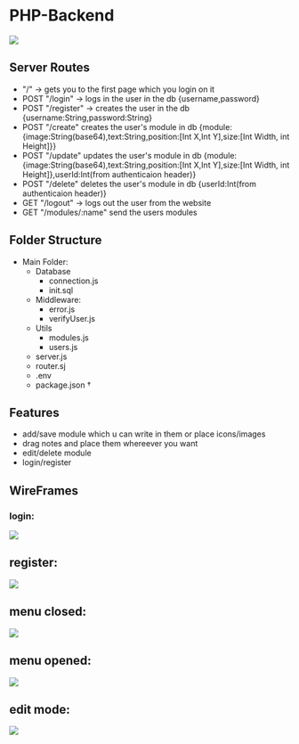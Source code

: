 # PHP-Backend
![](https://i.imgur.com/y7czOMX.png)
## Server Routes
 - "/" -> gets you to the first page which you login on it
 - POST "/login" -> logs in the user in the db {username,password}
 - POST "/register" -> creates the user in the db {username:String,password:String}
 - POST "/create" creates the user's module in db {module:{image:String(base64),text:String,position:[Int X,Int Y],size:[Int Width, int Height]}}
 - POST "/update" updates the user's module in db {module:{image:String(base64),text:String,position:[Int X,Int Y],size:[Int Width, int Height]},userId:Int(from authenticaion header)}
 - POST "/delete" deletes the user's module in db {userId:Int(from authenticaion header)}
 - GET "/logout" -> logs out the user from the website
 - GET "/modules/:name" send the users modules

## Folder Structure
- Main Folder:
    - Database
        - connection.js 
        - init.sql
    - Middleware:
        - error.js
        - verifyUser.js
    - Utils
        - modules.js
        - users.js
    - server.js
    - router.sj
    - .env
    - package.json †

## Features
- add/save module which u can write in them or place icons/images
- drag notes and place them whereever you want
- edit/delete module
- login/register

## WireFrames
### login:
![](https://i.imgur.com/ha7VZez.png)

## register:
![](https://i.imgur.com/6QjDhyW.png)

## menu closed:
![](https://i.imgur.com/jRvloF3.png)

## menu opened:
![](https://i.imgur.com/be4QR80.png)

## edit mode:
![](https://i.imgur.com/hkwYBRR.png)





